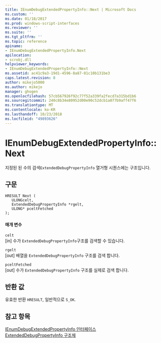 ```yaml
---
title: IEnumDebugExtendedPropertyInfo::Next | Microsoft Docs
ms.custom: ''
ms.date: 01/18/2017
ms.prod: windows-script-interfaces
ms.reviewer: ''
ms.suite: ''
ms.tgt_pltfrm: ''
ms.topic: reference
apiname:
- IEnumDebugExtendedPropertyInfo.Next
apilocation:
- scrobj.dll
helpviewer_keywords:
- IEnumDebugExtendedPropertyInfo::Next
ms.assetid: ac41c9a3-19d1-4596-8a87-01c10b131be3
caps.latest.revision: 8
author: mikejo5000
ms.author: mikejo
manager: ghogen
ms.openlocfilehash: 57cb567926f92c77f52a339fa2fecd7a315bd1b6
ms.sourcegitcommit: 240c8b34e80952d00e90c52dcb1a077b9aff47f6
ms.translationtype: MT
ms.contentlocale: ko-KR
ms.lasthandoff: 10/23/2018
ms.locfileid: "49893626"
---
```

# <a name="ienumdebugextendedpropertyinfonext"></a>IEnumDebugExtendedPropertyInfo::Next
지정된 된 수의 검색`ExtendedDebugPropertyInfo` 열거형 시퀀스에는 구조입니다.  
  
## <a name="syntax"></a>구문  
  
```  
HRESULT Next (  
   ULONGcelt,  
   ExtendedDebugPropertyInfo *rgelt,  
   ULONG* pceltFetched  
);  
```  
  
#### <a name="parameters"></a>매개 변수  
 `celt`  
 [in] 수가 `ExtendedDebugPropertyInfo`구조를 검색할 수 있습니다.  
  
 `rgelt`  
 [out] 배열을 `ExtendedDebugPropertyInfo` 구조를 검색 합니다.  
  
 `pceltFetched`  
 [out] 수가 `ExtendedDebugPropertyInfo` 구조를 실제로 검색 합니다.  
  
## <a name="return-value"></a>반환 값  
 유효한 반환 `HRESULT`, 일반적으로 `S_OK`.  
  
## <a name="see-also"></a>참고 항목  
 [IEnumDebugExtendedPropertyInfo 인터페이스](../../winscript/reference/ienumdebugextendedpropertyinfo-interface.md)   
 [ExtendedDebugPropertyInfo 구조체](../../winscript/reference/extendeddebugpropertyinfo-structure.md)